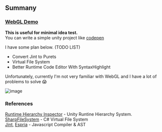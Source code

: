  

## Summany 

### [WebGL Demo](https://shlifedev.github.io/unity-pen/) 

**This is useful for minimal idea test.**   
You can write a simple unity project like [codepen](https://codepen.io/about/)

I have some plan below. (TODO LIST)
- Convert Jint to Purets
- Virtual File System 
- Better Runtime Code Editor With SyntaxHighlight


Unfortunately, currently I'm not very familiar with WebGL and I have a lot of problems to solve 😱

![image](https://user-images.githubusercontent.com/49047211/216890712-e1b972fe-1270-47a7-930c-e2afd41f7121.png)

### References

[Runtime Hierarchy Inspector](https://github.com/yasirkula/UnityRuntimeInspector) - Unity Runtine Hierarchy System.   
[SharpFileSystem](https://github.com/bobvanderlinden/sharpfilesystem) - C# Virtual File System   
[Jint](https://github.com/sebastienros/jint), [Espria](https://github.com/sebastienros/esprima-dotnet) - Javascript Compiler & AST  
